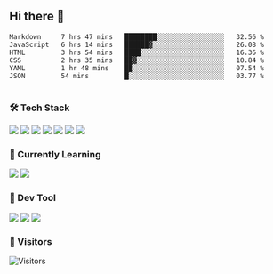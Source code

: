 ## Hi there 👋

<table>
<!--START_SECTION:waka-->

```text
Markdown     7 hrs 47 mins   ████████░░░░░░░░░░░░░░░░░   32.56 %
JavaScript   6 hrs 14 mins   ██████▓░░░░░░░░░░░░░░░░░░   26.08 %
HTML         3 hrs 54 mins   ████░░░░░░░░░░░░░░░░░░░░░   16.36 %
CSS          2 hrs 35 mins   ██▓░░░░░░░░░░░░░░░░░░░░░░   10.84 %
YAML         1 hr 48 mins    ██░░░░░░░░░░░░░░░░░░░░░░░   07.54 %
JSON         54 mins         █░░░░░░░░░░░░░░░░░░░░░░░░   03.77 %
```

<!--END_SECTION:waka-->
</table>

### 🛠 Tech Stack

![](https://img.shields.io/badge/HTML5-black?style=flat&logo=html5)
![](https://img.shields.io/badge/CSS3-black?style=flat&logo=css3)
![](https://img.shields.io/badge/Javascript-black?style=flat&logo=javascript)
![](https://img.shields.io/badge/Vue-black?style=flat&logo=vuedotjs)
![](https://img.shields.io/badge/node.js-black?style=flat&logo=nodedotjs)
![](https://img.shields.io/badge/MangoDB-black?style=flat&logo=mongodb)
![](https://img.shields.io/badge/MySQL-black?style=flat&logo=mysql)

### 📖 Currently Learning

![](https://img.shields.io/badge/TypeScript-black?style=flat&logo=typescript)
![](https://img.shields.io/badge/React-black?style=flat&logo=react)

### 📏 Dev Tool

<!-- <img src="https://media.giphy.com/media/SWoSkN6DxTszqIKEqv/giphy.gif" align="right" height="275" /> -->
![](https://img.shields.io/badge/Editor-VSCode-blue?style=flat-square&logo=visual-studio-code&logoColor=blue)
![](https://img.shields.io/badge/IDE-WebStorm-orange?style=flat-square&logo=webstorm&logoColor=white)
![](https://img.shields.io/badge/API-Postman-blue?style=flat-square&logo=postman&logoColor=orange)

### 🔆 Visitors
![Visitors](https://count.getloli.com/get/@imxxxx?theme=rule34)

